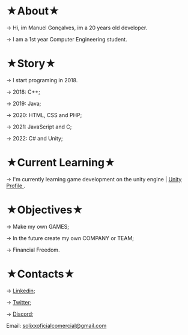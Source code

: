 <h1> ★About★ </h1>

<p> -> Hi, im Manuel Gonçalves, im a 20 years old developer. </p>
<p> -> I am a 1st year Computer Engineering student. </p>

<h1> ★Story★ </h1>

<p> -> I start programing in 2018. </p>
<p> -> 2018: C++; </p>
<p> -> 2019: Java; </p>
<p> -> 2020: HTML, CSS and PHP; </p>
<p> -> 2021: JavaScript and C; </p>
<p> -> 2022: C# and Unity; </p>

<h1> ★Current Learning★ </h1>

<p> -> I'm currently learning game development on the unity engine | <a target=”_blank” href="https://learn.unity.com/u/5ff22d0fedbc2a002ba486f3?tab=profile"> Unity Profile </a>. </p>

<h1> ★Objectives★ </h1>

<p> -> Make my own GAMES; </p>
<p> -> In the future create my own COMPANY or TEAM; </p>
<p> -> Financial Freedom. </p>

<h1> ★Contacts★ </h1>

<p> -> <a target=”_blank” href="https://www.linkedin.com/in/manuel-gon%C3%A7alves-8717401a4/">Linkedin</a>; </p>
<p> -> <a target=”_blank” href="https://twitter.com/Solixx4">Twitter</a>; </p>
<p> -> <a target=”_blank” href="https://discord.gg/EtQDDW4aPq">Discord</a>; </p>

<p> Email: <a target=”_blank” href="mailto:solixxoficialcomercial@gmail.com">solixxoficialcomercial@gmail.com</a> </p>

<!---

- 👋 Hi, I’m @Solixx
- 👀 I’m interested in web development and game development
- 🌱 I’m currently learning html, css, php, javascript e mysql.
- 💞️ I’m looking to collaborate on ...
- 📫 How to reach me manuel_jose_2002@hotmail.com

Solixx/Solixx is a ✨ special ✨ repository because its `README.md` (this file) appears on your GitHub profile.
You can click the Preview link to take a look at your changes.
--->
